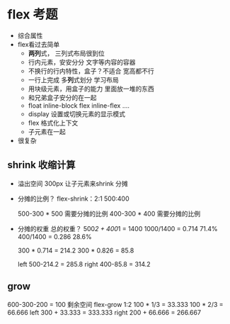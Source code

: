# flex 考题
- 综合属性
- flex看过去简单
  - **两列**式， 三列式布局很到位
  - 行内元素，安安分分 文字等内容的容器
  - 不换行的行内特性，盒子？不适合 宽高都不行
  - 一行上完成 多**列**式划分 学习布局
  - 用块级元素，用盒子的能力 里面放一堆的东西
  - 和兄弟盒子安分的在一起
  - float inline-block flex inline-flex ....
  - display 设置或切换元素的显示模式
  - flex 格式化上下文
  - 子元素在一起
- 很复杂

## shrink 收缩计算
- 溢出空间 300px  让子元素来shrink 分摊
- 分摊的比例？
  flex-shrink：2:1  500:400

  500-300 * 500 需要分摊的比例
  400-300 * 400 需要分摊的比例
- 分摊的权重
  总的权重？
  500*2 + 400*1 = 1400
  1000/1400 = 0.714 71.4%
  400/1400 = 0.286 28.6%

  300 * 0.714 = 214.2
  300 * 0.826 = 85.8

  left 500-214.2 = 285.8
  right 400-85.8 = 314.2

## grow
  600-300-200 = 100 剩余空间
  flex-grow 1:2
  100 * 1/3 = 33.333
  100 * 2/3 = 66.666
  left 300 + 33.333 = 333.333
  right 200 + 66.666 = 266.667
